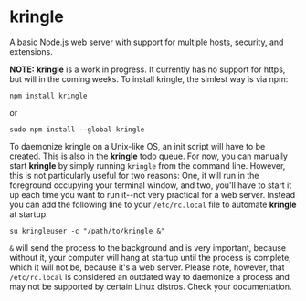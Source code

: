 # kringle
A basic Node.js web server with support for multiple hosts, security, and extensions.

**NOTE:** **kringle** is a work in progress. It currently has no support for https, but will in the coming weeks. To install kringle, the simlest way is via npm:
```
npm install kringle
```
or
```
sudo npm install --global kringle
```

To daemonize kringle on a Unix-like OS, an init script will have to be created. This is also in the **kringle** todo queue. For now, you can manually start **kringle** by simply running `kringle` from the command line. However, this is not particularly useful for two reasons: One, it will run in the foreground occupying your terminal window, and two, you'll have to start it up each time you want to run it--not very practical for a web server. Instead you can add the following line to your `/etc/rc.local` file to automate **kringle** at startup.
```
su kringleuser -c "/path/to/kringle &"
```
`&` will send the process to the background and is very important, because without it, your computer will hang at startup until the process is complete, which it will not be, because it's a web server.
Please note, however, that `/etc/rc.local` is considered an outdated way to daemonize a process and may not be supported by certain Linux distros. Check your documentation.